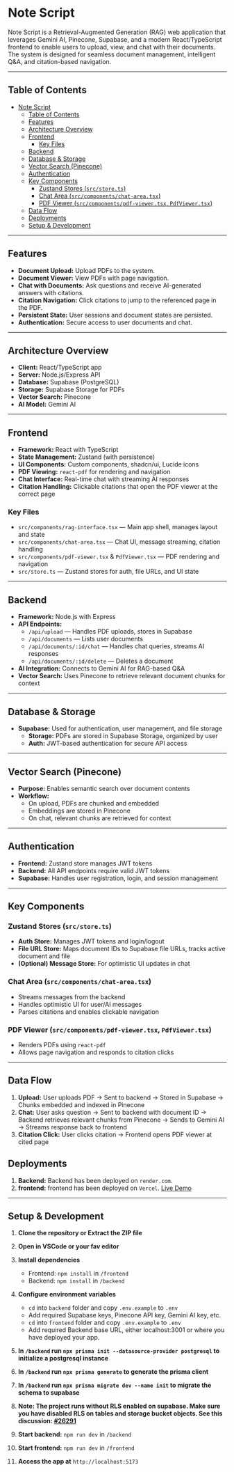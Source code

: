 # Note Script

Note Script is a Retrieval-Augmented Generation (RAG) web application that leverages Gemini AI, Pinecone, Supabase, and a modern React/TypeScript frontend to enable users to upload, view, and chat with their documents. The system is designed for seamless document management, intelligent Q&A, and citation-based navigation.

---

## Table of Contents

- [Note Script](#note-script)
  - [Table of Contents](#table-of-contents)
  - [Features](#features)
  - [Architecture Overview](#architecture-overview)
  - [Frontend](#frontend)
    - [Key Files](#key-files)
  - [Backend](#backend)
  - [Database \& Storage](#database--storage)
  - [Vector Search (Pinecone)](#vector-search-pinecone)
  - [Authentication](#authentication)
  - [Key Components](#key-components)
    - [Zustand Stores (`src/store.ts`)](#zustand-stores-srcstorets)
    - [Chat Area (`src/components/chat-area.tsx`)](#chat-area-srccomponentschat-areatsx)
    - [PDF Viewer (`src/components/pdf-viewer.tsx`, `PdfViewer.tsx`)](#pdf-viewer-srccomponentspdf-viewertsx-pdfviewertsx)
  - [Data Flow](#data-flow)
  - [Deployments](#deployments)
  - [Setup \& Development](#setup--development)

---

## Features

- **Document Upload:** Upload PDFs to the system.
- **Document Viewer:** View PDFs with page navigation.
- **Chat with Documents:** Ask questions and receive AI-generated answers with citations.
- **Citation Navigation:** Click citations to jump to the referenced page in the PDF.
- **Persistent State:** User sessions and document states are persisted.
- **Authentication:** Secure access to user documents and chat.

---

## Architecture Overview

- **Client:** React/TypeScript app
- **Server:** Node.js/Express API
- **Database:** Supabase (PostgreSQL)
- **Storage:** Supabase Storage for PDFs
- **Vector Search:** Pinecone
- **AI Model:** Gemini AI

---

## Frontend

- **Framework:** React with TypeScript
- **State Management:** Zustand (with persistence)
- **UI Components:** Custom components, shadcn/ui, Lucide icons
- **PDF Viewing:** `react-pdf` for rendering and navigation
- **Chat Interface:** Real-time chat with streaming AI responses
- **Citation Handling:** Clickable citations that open the PDF viewer at the correct page

### Key Files

- `src/components/rag-interface.tsx` — Main app shell, manages layout and state
- `src/components/chat-area.tsx` — Chat UI, message streaming, citation handling
- `src/components/pdf-viewer.tsx` & `PdfViewer.tsx` — PDF rendering and navigation
- `src/store.ts` — Zustand stores for auth, file URLs, and UI state

---

## Backend

- **Framework:** Node.js with Express
- **API Endpoints:**
  - `/api/upload` — Handles PDF uploads, stores in Supabase
  - `/api/documents` — Lists user documents
  - `/api/documents/:id/chat` — Handles chat queries, streams AI responses
  - `/api/documents/:id/delete` — Deletes a document
- **AI Integration:** Connects to Gemini AI for RAG-based Q&A
- **Vector Search:** Uses Pinecone to retrieve relevant document chunks for context

---

## Database & Storage

- **Supabase:** Used for authentication, user management, and file storage
  - **Storage:** PDFs are stored in Supabase Storage, organized by user
  - **Auth:** JWT-based authentication for secure API access

---

## Vector Search (Pinecone)

- **Purpose:** Enables semantic search over document contents
- **Workflow:**
  - On upload, PDFs are chunked and embedded
  - Embeddings are stored in Pinecone
  - On chat, relevant chunks are retrieved for context

---

## Authentication

- **Frontend:** Zustand store manages JWT tokens
- **Backend:** All API endpoints require valid JWT tokens
- **Supabase:** Handles user registration, login, and session management

---

## Key Components

### Zustand Stores (`src/store.ts`)

- **Auth Store:** Manages JWT tokens and login/logout
- **File URL Store:** Maps document IDs to Supabase file URLs, tracks active document and file
- **(Optional) Message Store:** For optimistic UI updates in chat

### Chat Area (`src/components/chat-area.tsx`)

- Streams messages from the backend
- Handles optimistic UI for user/AI messages
- Parses citations and enables clickable navigation

### PDF Viewer (`src/components/pdf-viewer.tsx`, `PdfViewer.tsx`)

- Renders PDFs using `react-pdf`
- Allows page navigation and responds to citation clicks

---

## Data Flow

1. **Upload:** User uploads PDF → Sent to backend → Stored in Supabase → Chunks embedded and indexed in Pinecone
2. **Chat:** User asks question → Sent to backend with document ID → Backend retrieves relevant chunks from Pinecone → Sends to Gemini AI → Streams response back to frontend
3. **Citation Click:** User clicks citation → Frontend opens PDF viewer at cited page

## Deployments

1. **Backend:** Backend has been deployed on `render.com`.
2. **frontend:** frontend has been deployed on `Vercel`. [Live Demo](https://note-script-mu.vercel.app/)

---

## Setup & Development

1. **Clone the repository or Extract the ZIP file**
2. **Open in VSCode or your fav editor**
3. **Install dependencies**
   - Frontend: `npm install` in `/frontend`
   - Backend: `npm install` in `/backend`
4. **Configure environment variables**

   - `cd` into `backend` folder and copy `.env.example` to `.env`
   - Add required Supabase keys, Pinecone API key, Gemini AI key, etc.
   - `cd` into `frontend` folder and copy `.env.example` to `.env`
   - Add required Backend base URL, either localhost:3001 or where you have deployed your app.

5. **In `/backend` run `npx prisma init --datasource-provider postgresql` to initialize a postgresql instance**
6. **In `/backend` run `npx prisma generate` to generate the prisma client**
7. **In `/backend` run `npx prisma migrate dev --name init` to migrate the schema to supabase**
8. **Note: The project runs without RLS enabled on supabase. Make sure you have disabled RLS on tables and storage bucket objects. See this discussion: [#26291](https://github.com/orgs/supabase/discussions/26291)**
9. **Start backend:** `npm run dev` in `/backend`
10. **Start frontend:** `npm run dev` in `/frontend`
11. **Access the app at** `http://localhost:5173`
